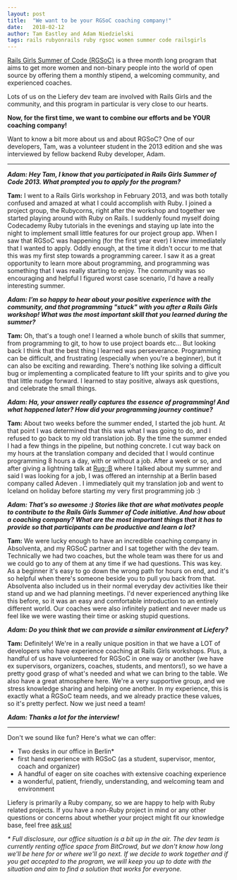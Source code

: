 ```yaml
---
layout: post
title:  "We want to be your RGSoC coaching company!"
date:   2018-02-12
author: Tam Eastley and Adam Niedzielski
tags: rails rubyonrails ruby rgsoc women summer code railsgirls
---
```


[Rails Girls Summer of Code (RGSoC)](https://railsgirlssummerofcode.org) is a three month long program that aims to get more women and non-binary people into the world of open source by offering them a monthly stipend, a welcoming community, and experienced coaches.

Lots of us on the Liefery dev team are involved with Rails Girls and the community, and this program in particular is very close to our hearts.

**Now, for the first time, we want to combine our efforts and be YOUR coaching company!**

Want to know a bit more about us and about RGSoC? One of our developers, Tam, was a volunteer student in the 2013 edition and she was interviewed by fellow backend Ruby developer, Adam.

------------------------------------------

_**Adam: Hey Tam, I know that you participated in Rails Girls Summer of Code 2013. What prompted you to apply for the program?**_

**Tam:** I went to a Rails Girls workshop in February 2013, and was both totally confused and amazed at what I could accomplish with Ruby. I joined a project group, the Rubycorns, right after the workshop and together we started playing around with Ruby on Rails. I suddenly found myself doing Codecademy Ruby tutorials in the evenings and staying up late into the night to implement small little features for our project group app. When I saw that RGSoC was happening (for the first year ever) I knew immediately that I wanted to apply. Oddly enough, at the time it didn't occur to me that this was my first step towards a programming career. I saw it as a great opportunity to learn more about programming, and programming was something that I was really starting to enjoy. The community was so encouraging and helpful I figured worst case scenario, I'd have a really interesting summer.

_**Adam: I’m so happy to hear about your positive experience with the community, and that programming "stuck" with you after a Rails Girls workshop! What was the most important skill that you learned during the summer?**_

**Tam:** Oh, that's a tough one! I learned a whole bunch of skills that summer, from programming to git, to how to use project boards etc... But looking back I think that the best thing I learned was perseverance. Programming can be difficult, and frustrating (especially when you're a beginner), but it can also be exciting and rewarding. There's nothing like solving a difficult bug or implementing a complicated feature to lift your spirits and to give you that little nudge forward. I learned to stay positive, always ask questions, and celebrate the small things.

_**Adam: Ha, your answer really captures the essence of programming! And what happened later? How did your programming journey continue?**_

**Tam:** About two weeks before the summer ended, I started the job hunt. At that point I was determined that this was what I was going to do, and I refused to go back to my old translation job. By the time the summer ended I had a few things in the pipeline, but nothing concrete. I cut way back on my hours at the translation company and decided that I would continue programming 8 hours a day, with or without a job. After a week or so, and after giving a lightning talk at [Rug::B](http://www.rug-b.de/) where I talked about my summer and said I was looking for a job, I was offered an internship at a Berlin based company called Adeven . I immediately quit my translation job and went to Iceland on holiday before starting my very first programming job :)

_**Adam: That’s so awesome :) Stories like that are what motivates people to contribute to the Rails Girls Summer of Code initiative. And how about a coaching company? What are the most important things that it has to provide so that participants can be productive and learn a lot?**_

**Tam:** We were lucky enough to have an incredible coaching company in Absolventa, and my RGSoC partner and I sat together with the dev team. Technically we had two coaches, but the whole team was there for us and we could go to any of them at any time if we had questions. This was key. As a beginner it's easy to go down the wrong path for hours on end, and it's so helpful when there's someone beside you to pull you back from that. Absolventa also included us in their normal everyday dev activities like their stand up and we had planning meetings. I'd never experienced anything like this before, so it was an easy and comfortable introduction to an entirely different world. Our coaches were also infinitely patient and never made us feel like we were wasting their time or asking stupid questions.

_**Adam: Do you think that we can provide a similar environment at Liefery?**_

**Tam:** Definitely! We're in a really unique position in that we have a LOT of developers who have experience coaching at Rails Girls workshops. Plus, a handful of us have volunteered for RGSoC in one way or another (we have ex supervisors, organizers, coaches, students, and mentors!), so we have a pretty good grasp of what's needed and what we can bring to the table. We also have a great atmosphere here. We're a very supportive group, and we stress knowledge sharing and helping one another. In my experience, this is exactly what a RGSoC team needs, and we already practice these values, so it's pretty perfect. Now we just need a team!

_**Adam: Thanks a lot for the interview!**_

------------------------------------------

Don't we sound like fun? Here's what we can offer:
* Two desks in our office in Berlin*
* first hand experience with RGSoC (as a student, supervisor, mentor, coach and organizer)
* A handful of eager on site coaches with extensive coaching experience
* a wonderful, patient, friendly, understanding, and welcoming team and environment

Liefery is primarily a Ruby company, so we are happy to help with Ruby related projects. If you have a non-Ruby project in mind or any other questions or concerns about whether your project might fit our knowledge base, feel free [ask us!](mailto:tam@liefery.com)


_* Full disclosure, our office situation is a bit up in the air. The dev team is currently renting office space from BitCrowd, but we don't know how long we'll be here for or where we'll go next. If we decide to work together and if you get accepted to the program, we will keep you up to date with the situation and aim to find a solution that works for everyone._